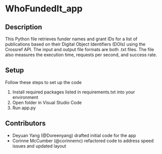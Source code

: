 # WhoFundedIt_app

## Description
This Python file retrieves funder names and grant IDs for a list of publications based on their Digital Object Identifiers (DOIs) using the Crossref API. The input and output file formats are both .txt files. The file also measures the execution time, requests per second, and success rate.

## Setup
Follow these steps to set up the code
1. Install required packages listed in requirements.txt into your environment
3. Open folder in Visual Studio Code
4. Run app.py

## Contributors
- Deyuan Yang (@Doreenyang) drafted initial code for the app
- Corinne McCumber (@corinnemc) refactored code to address speed issues and updated layout
